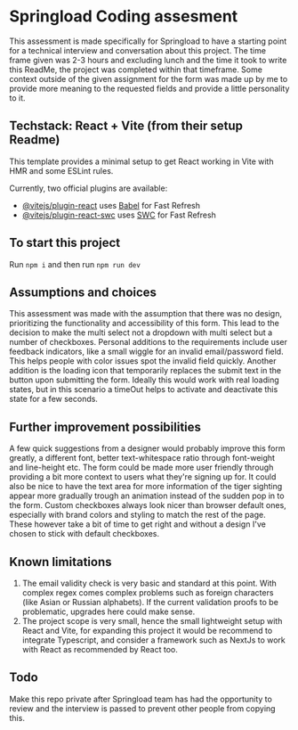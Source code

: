 # Springload Coding assesment

This assessment is made specifically for Springload to have a starting point for a technical interview and conversation about this project. The time frame given was 2-3 hours and excluding lunch and the time it took to write this ReadMe, the project was completed within that timeframe. Some context outside of the given assignment for the form was made up by me to provide more meaning to the requested fields and provide a little personality to it.

## Techstack: React + Vite (from their setup Readme)

This template provides a minimal setup to get React working in Vite with HMR and some ESLint rules.

Currently, two official plugins are available:

- [@vitejs/plugin-react](https://github.com/vitejs/vite-plugin-react/blob/main/packages/plugin-react/README.md) uses [Babel](https://babeljs.io/) for Fast Refresh
- [@vitejs/plugin-react-swc](https://github.com/vitejs/vite-plugin-react-swc) uses [SWC](https://swc.rs/) for Fast Refresh

## To start this project

Run `npm i` and then run `npm run dev`

## Assumptions and choices

This assessment was made with the assumption that there was no design, prioritizing the functionality and accessibility of this form. This lead to the decision to make the multi select not a dropdown with multi select but a number of checkboxes. Personal additions to the requirements include user feedback indicators, like a small wiggle for an invalid email/password field. This helps people with color issues spot the invalid field quickly. Another addition is the loading icon that temporarily replaces the submit text in the button upon submitting the form. Ideally this would work with real loading states, but in this scenario a timeOut helps to activate and deactivate this state for a few seconds. 

## Further improvement possibilities

A few quick suggestions from a designer would probably improve this form greatly, a different font, better text-whitespace ratio through font-weight and line-height etc.
The form could be made more user friendly through providing a bit more context to users what they're signing up for.
It could also be nice to have the text area for more information of the tiger sighting appear more gradually trough an animation instead of the sudden pop in to the form. 
Custom checkboxes always look nicer than browser default ones, especially with brand colors and styling to match the rest of the page. These however take a bit of time to get right and without a design I've chosen to stick with default checkboxes. 

## Known limitations

1. The email validity check is very basic and standard at this point. With complex regex comes complex problems such as foreign characters (like Asian or Russian alphabets). If the current validation proofs to be problematic, upgrades here could make sense.
2. The project scope is very small, hence the small lightweight setup with React and Vite, for expanding this project it would be recommend to integrate Typescript, and consider a framework such as NextJs to work with React as recommended by React too.

## Todo

Make this repo private after Springload team has had the opportunity to review and the interview is passed to prevent other people from copying this.
